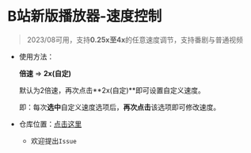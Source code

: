 # B站新版播放器-速度控制

> 2023/08可用，支持**0.25x至4x**的任意速度调节，支持番剧与普通视频

* 使用方法：

  **倍速** => **2x(自定)**

  默认为2倍速，再次点击**2x(自定)**即可设置自定义速度。

  即：每次**选中**自定义速度选项后，**再次点击**该选项即可修改速度。

* 仓库位置：[点击这里](https://github.com/NicerWang/Bili_Video_Speed_Controller)

  * 欢迎提出`Issue`

